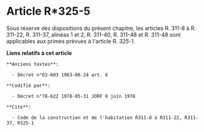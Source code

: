 # Article R*325-5

Sous réserve des dispositions du présent chapitre, les articles R. 311-8 à R. 311-22, R. 311-37, alinéas 1 et 2, R. 311-40,
R. 311-48 et R. 311-49 sont applicables aux primes prévues à l'article R. 325-1.

**Liens relatifs à cet article**

	**Anciens textes**:

	  - Décret n°63-603 1963-06-24 art. 6

	**Codifié par**:

	  - Décret n°78-622 1978-05-31 JORF 8 juin 1978

	**Cite**:

	  - Code de la construction et de l'habitation R311-8 à R311-22, R311-37, R325-1

